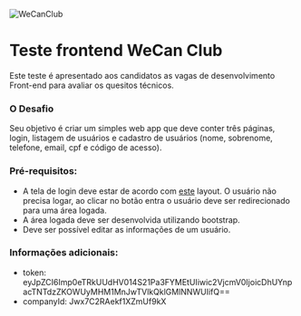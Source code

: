 ![WeCanClub](https://rh.wecanclub.app/static/media/logo.68cbf953.png)

# Teste frontend WeCan Club
Este teste é apresentado aos candidatos as vagas de desenvolvimento Front-end para avaliar os quesitos técnicos.

### O Desafio
Seu objetivo é criar um simples web app que deve conter três páginas, login, listagem de usuários e cadastro de usuários (nome, sobrenome, telefone, email, cpf e código de acesso).

### Pré-requisitos: 
 - A tela de login deve estar de acordo com [este](https://xd.adobe.com/view/fee42313-ac94-4459-95cf-9dc9eef258f7-abb7/) layout. O usuário não precisa logar,
 ao clicar no botão entra o usuário deve ser redirecionado para uma área logada.
 - A área logada deve ser desenvolvida utilizando bootstrap.
 - Deve ser possível editar as informações de um usuário.
 
 ### Informações adicionais:
  - token: eyJpZCI6Imp0eTRkUUdHV014S21Pa3FYMEtUIiwic2VjcmV0IjoicDhUYnpacTNTdzZKOWUyMHM1MnJwTVlkQklGMlNNWUIifQ==
  - companyId: Jwx7C2RAekf1XZmUf9kX
